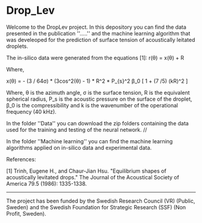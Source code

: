 # Drop_Lev

Welcome to the DropLev project. In this depository you can find the data presented in the publication ''.....'' and the machine learning algorithm that was develeoped for the prediction of surface tension of acoustically leitated droplets. 

The in-silico data were generated from the equations [1]:
r(θ) = x(θ) + R

Where,

x(θ)  = - (3 / 64σ) * (3cos^2(θ) - 1) * R^2 * P_{s}^2 β_0 [ 1 + (7 /5) (kR)^2 ]

Where, θ is the azimuth angle, σ is the surface tension, R is the equivalent spherical radius, P_s is the acoustic pressure on the surface of the droplet, β_0 is the compressibility and k is the wavenumber of the operational frequency (40 kHz).

In the folder ''Data'' you can download the zip folders containing the data used for the training and testing of the neural network. 
//

In the folder ''Machine learning'' you can find the machine learning algorithms applied on in-silico data and experimental data.



References:

[1] Trinh, Eugene H., and Chaur‐Jian Hsu. "Equilibrium shapes of acoustically levitated drops." The Journal of the Acoustical Society of America 79.5 (1986): 1335-1338.


------------------------------------------------------------------------------------------------------------------------------------------------------------------
The project has been funded by the Swedish Research Council (VR) (Public, Sweden) and the Swedish Foundation for Strategic Research (SSF) (Non Profit, Sweden).
